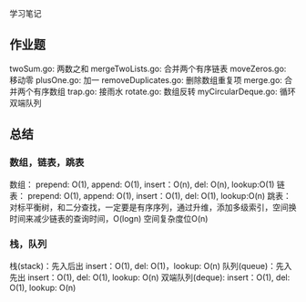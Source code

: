 学习笔记

## 作业题
twoSum.go: 两数之和
mergeTwoLists.go: 合并两个有序链表
moveZeros.go: 移动零
plusOne.go: 加一
removeDuplicates.go: 删除数组重复项
merge.go: 合并两个有序数组
trap.go: 接雨水
rotate.go: 数组反转
myCircularDeque.go: 循环双端队列

## 总结

### 数组，链表，跳表

数组： 
prepend: O(1), append: O(1), insert：O(n), del: O(n), lookup:O(1)
链表：
prepend: O(1), append: O(1), insert：O(1), del: O(1), lookup:O(n)
跳表：
对标平衡树，和二分查找，一定要是有序序列，通过升维，添加多级索引，空间换时间来减少链表的查询时间，O(logn)
空间复杂度位O(n)

### 栈，队列

栈(stack)：先入后出
insert：O(1), del: O(1)，lookup: O(n)
队列(queue)：先入先出
insert：O(1), del: O(1), lookup: O(n)
双端队列(deque):
insert：O(1), del: O(1), lookup: O(n)